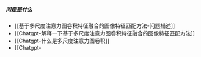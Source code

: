 ##### 问题是什么
- [[基于多尺度注意力图卷积特征融合的图像特征匹配方法-问题描述]]
- [[Chatgpt-解释一下基于多尺度注意力图卷积特征融合的图像特征匹配方法]]
- [[Chatgpt-什么是多尺度注意力图卷积]]
- [[Chatgpt-